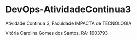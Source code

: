 # DevOps-AtividadeContinua3
Atividade Continua 3, Faculdade IMPACTA de TECNOLOGIA

Vitória Carolina Gomes dos Santos, RA: 1903793

